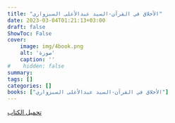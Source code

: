 ```yaml
---
title: "الأخلاق في القرآن-السيد عبدالأعلى السبزواري"
date: 2023-03-04T01:21:13+03:00
draft: false
ShowToc: False
cover:
    image: img/4book.png
    alt: 'صورة'
    caption: ''
#    hidden: false
summary: 
tags: []
categories: []
books: ["الأخلاق في القرآن-السيد عبدالأعلى السبزواري"]
---
```

[تحميل الكتاب](./../../books/4.pdf)